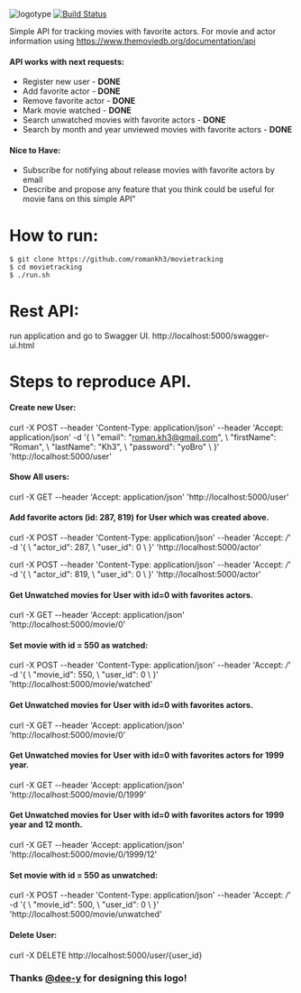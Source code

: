 ![logotype](https://user-images.githubusercontent.com/16310793/42381795-e2b82558-813a-11e8-99fa-09ac013d5a3e.png)
[![Build Status](https://travis-ci.org/romankh3/movietracking.svg?branch=master)](https://travis-ci.org/romankh3/movietracking)


Simple API for tracking movies with favorite actors. For movie and actor information using https://www.themoviedb.org/documentation/api 

#### API works with next requests:
* Register new user - <b>DONE</b>
* Add favorite actor - <b>DONE</b>
* Remove favorite actor - <b>DONE</b>
* Mark movie watched - <b>DONE</b>
* Search unwatched movies with favorite actors - <b>DONE</b>
* Search by month and year unviewed movies with favorite actors - <b>DONE</b>


#### Nice to Have:

* Subscribe for notifying about release movies with favorite actors by email 
* Describe and propose any feature that you think could be useful for movie fans on this simple API"

# How to run:
```$xslt
$ git clone https://github.com/romankh3/movietracking
$ cd movietracking
$ ./run.sh
```
# Rest API:

run application and go to Swagger UI.
http://localhost:5000/swagger-ui.html

# Steps to reproduce API.

#### Create new User:
curl -X POST --header 'Content-Type: application/json' --header 'Accept: application/json' -d '{ \ 
   "email": "roman.kh3@gmail.com", \ 
   "firstName": "Roman", \ 
   "lastName": "Kh3", \ 
   "password": "yoBro" \ 
 }' 'http://localhost:5000/user'

#### Show All users:
curl -X GET --header 'Accept: application/json' 'http://localhost:5000/user'

#### Add favorite actors (id: 287, 819) for User which was created above.
curl -X POST --header 'Content-Type: application/json' --header 'Accept: */*' -d '{ \ 
   "actor_id": 287, \ 
   "user_id": 0 \ 
 }' 'http://localhost:5000/actor'
 
curl -X POST --header 'Content-Type: application/json' --header 'Accept: */*' -d '{ \ 
   "actor_id": 819, \ 
   "user_id": 0 \ 
 }' 'http://localhost:5000/actor'
 
#### Get Unwatched movies for User with id=0 with favorites actors.
curl -X GET --header 'Accept: application/json' 'http://localhost:5000/movie/0'


#### Set movie with id = 550 as watched:
curl -X POST --header 'Content-Type: application/json' --header 'Accept: */*' -d '{ \ 
   "movie_id": 550, \ 
   "user_id": 0 \ 
 }' 'http://localhost:5000/movie/watched'
 
#### Get Unwatched movies for User with id=0 with favorites actors.
curl -X GET --header 'Accept: application/json' 'http://localhost:5000/movie/0'

#### Get Unwatched movies for User with id=0 with favorites actors for 1999 year.
curl -X GET --header 'Accept: application/json' 'http://localhost:5000/movie/0/1999'

#### Get Unwatched movies for User with id=0 with favorites actors for 1999 year and 12 month.
curl -X GET --header 'Accept: application/json' 'http://localhost:5000/movie/0/1999/12'
 
#### Set movie with id = 550 as unwatched:
curl -X POST --header 'Content-Type: application/json' --header 'Accept: */*' -d '{ \ 
   "movie_id": 500, \ 
   "user_id": 0 \ 
 }' 'http://localhost:5000/movie/unwatched'
 
#### Delete User:
 curl -X DELETE http://localhost:5000/user/{user_id}

### Thanks [@dee-y](https://github.com/dee-y) for designing this logo!
